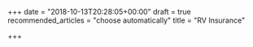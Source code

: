 +++
date = "2018-10-13T20:28:05+00:00"
draft = true
recommended_articles = "choose automatically"
title = "RV Insurance"

+++
